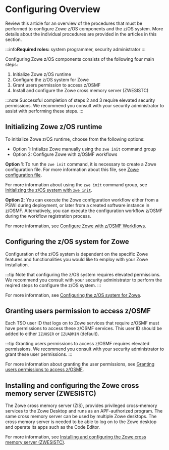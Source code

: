 # Configuring Overview

Review this article for an overview of the procedures that must be performed to configure Zowe z/OS components and the z/OS system. More details about the individual procedures are provided in the articles in this section. 

:::info**Required roles:** system programmer, security administrator
:::

Configuring Zowe z/OS components consists of the following four main steps:

1. Initialize Zowe z/OS runtime
2. Configure the z/OS system for Zowe
3. Grant users permission to access z/OSMF
4. Install and configure the Zowe cross memory server (ZWESISTC)

:::note
Successful completion of steps 2 and 3 require elevated security permissions. We recommend you consult with your security administrator to assist with performing these steps. 
:::

## Initializing Zowe z/OS runtime

To initialize Zowe z/OS runtime, choose from the following options:

* Option 1: Intialize Zowe manually using the `zwe init` command group
* Option 2: Configure Zowe with z/OSMF workflows

**Option 1**: To run the `zwe init` command, it is necessary to create a Zowe configuration file. For more information about this file, see [Zowe configuration file](./installandconfig/#zowe-configuration-file). 

For more information about using the `zwe init` command group, see [Initializing the z/OS system with `zwe init`](./initialize-zos-system.md).

**Option 2**: You can execute the Zowe configuration workflow either from a PSWI during deployment, or later from a created software instance in z/OSMF. Alternatively, you can execute the configuration workflow z/OSMF during the workflow registration process.

For more information, see [Configure Zowe with z/OSMF Workflows](./configure-zowe-zosmf-workflow.md).

## Configuring the z/OS system for Zowe

Configuration of the z/OS system is dependent on the specific Zowe features and functionalities you would like to employ with your Zowe installation. 

:::tip
Note that configuring the z/OS system requires elevated permissions. We recommend you consult with your security administrator to perform the reqired steps to configure the z/OS system.
:::

For more information, see [Configuring the z/OS system for Zowe](./configure-zos-system.md).

## Granting users permission to access z/OSMF

Each TSO user ID that logs on to Zowe services that require z/OSMF must have permissions to access these z/OSMF services. This user ID should be added to either `IZUUSER` or `IZUADMIN` (default). 

:::tip
Granting users permissions to access z/OSMF requires elevated permissions. We recommend you consult with your security administrator to grant these user permissions.
:::

For more information about granting the user permissions, see [Granting users permissions to access z/OSMF](./grant-user-permission-zosmf.md).

## Installing and configuring the Zowe cross memory server (ZWESISTC)

The Zowe cross memory server (ZIS), provides privileged cross-memory services to the Zowe Desktop and runs as an APF-authorized program. The same cross memory server can be used by multiple Zowe desktops. The cross memory server is needed to be able to log on to the Zowe desktop and operate its apps such as the Code Editor. 

For more information, see [Installing and configuring the Zowe cross memory server (ZWESISTC)](./configure-xmem-server.md).



